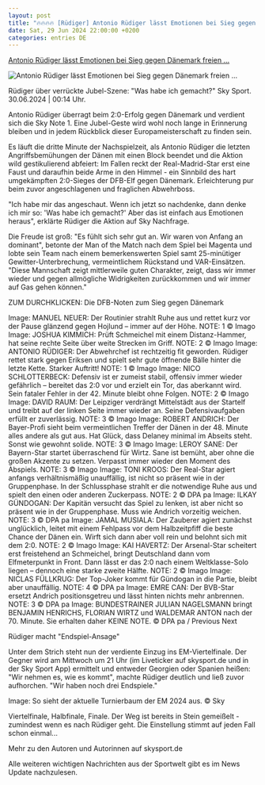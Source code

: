 ```yaml
---
layout: post
title: "🔥🔥🔥🔥 [Rüdiger] Antonio Rüdiger lässt Emotionen bei Sieg gegen Dänemark freien ..."
date: Sat, 29 Jun 2024 22:00:00 +0200
categories: entries DE
---
```

[Antonio Rüdiger lässt Emotionen bei Sieg gegen Dänemark freien ...](https://sport.sky.de/fussball/artikel/antonio-ruediger-laesst-emotionen-bei-sieg-gegen-daenemark-freien-lauf/13161136/34170)

![Antonio Rüdiger lässt Emotionen bei Sieg gegen Dänemark freien ...](https://e6.365dm.de/24/06/1600x900/skysport_de-rdiger-dfb_6594634.jpg?20240629233038)

Rüdiger über verrückte Jubel-Szene: "Was habe ich gemacht?" Sky Sport. 30.06.2024 | 00:14 Uhr.

Antonio Rüdiger überragt beim 2:0-Erfolg gegen Dänemark und verdient sich die Sky Note 1. Eine Jubel-Geste wird wohl noch lange in Erinnerung bleiben und in jedem Rückblick dieser Europameisterschaft zu finden sein.

Es läuft die dritte Minute der Nachspielzeit, als Antonio Rüdiger die letzten Angriffsbemühungen der Dänen mit einen Block beendet und die Aktion wild gestikulierend abfeiert: Im Fallen reckt der Real-Madrid-Star erst eine Faust und daraufhin beide Arme in den Himmel - ein Sinnbild des hart umgekämpften 2:0-Sieges der DFB-Elf gegen Dänemark. Erleichterung pur beim zuvor angeschlagenen und fraglichen Abwehrboss.

"Ich habe mir das angeschaut. Wenn ich jetzt so nachdenke, dann denke ich mir so: 'Was habe ich gemacht?' Aber das ist einfach aus Emotionen heraus", erklärte Rüdiger die Aktion auf Sky Nachfrage.

Die Freude ist groß: "Es fühlt sich sehr gut an. Wir waren von Anfang an dominant", betonte der Man of the Match nach dem Spiel bei Magenta und lobte sein Team nach einem bemerkenswerten Spiel samt 25-minütiger Gewitter-Unterbrechung, vermeintlichem Rückstand und VAR-Einsätzen. "Diese Mannschaft zeigt mittlerweile guten Charakter, zeigt, dass wir immer wieder und gegen allmögliche Widrigkeiten zurückkommen und wir immer auf Gas gehen können."

ZUM DURCHKLICKEN: Die DFB-Noten zum Sieg gegen Dänemark

Image: MANUEL NEUER: Der Routinier strahlt Ruhe aus und rettet kurz vor der Pause glänzend gegen Hojlund – immer auf der Höhe. NOTE: 1 © Imago Image: JOSHUA KIMMICH: Prüft Schmeichel mit einem Distanz-Hammer, hat seine rechte Seite über weite Strecken im Griff. NOTE: 2 © Imago Image: ANTONIO RÜDIGER: Der Abwehrchef ist rechtzeitig fit geworden. Rüdiger rettet stark gegen Eriksen und spielt sehr gute öffnende Bälle hinter die letzte Kette. Starker Auftritt! NOTE: 1 © Imago Image: NICO SCHLOTTERBECK: Defensiv ist er zumeist stabil, offensiv immer wieder gefährlich – bereitet das 2:0 vor und erzielt ein Tor, das aberkannt wird. Sein fataler Fehler in der 42. Minute bleibt ohne Folgen. NOTE: 2 © Imago Image: DAVID RAUM: Der Leipziger verdrängt Mittelstädt aus der Startelf und treibt auf der linken Seite immer wieder an. Seine Defensivaufgaben erfüllt er zuverlässig. NOTE: 3 © Imago Image: ROBERT ANDRICH: Der Bayer-Profi sieht beim vermeintlichen Treffer der Dänen in der 48. Minute alles andere als gut aus. Hat Glück, dass Delaney minimal im Abseits steht. Sonst wie gewohnt solide. NOTE: 3 © Imago Image: LEROY SANE: Der Bayern-Star startet überraschend für Wirtz. Sane ist bemüht, aber ohne die großen Akzente zu setzen. Verpasst immer wieder den Moment des Abspiels. NOTE: 3 © Imago Image: TONI KROOS: Der Real-Star agiert anfangs verhältnismäßig unauffällig, ist nicht so präsent wie in der Gruppenphase. In der Schlussphase strahlt er die notwendige Ruhe aus und spielt den einen oder anderen Zuckerpass. NOTE: 2 © DPA pa Image: ILKAY GÜNDOGAN: Der Kapitän versucht das Spiel zu lenken, ist aber nicht so präsent wie in der Gruppenphase. Muss wie Andrich vorzeitig weichen. NOTE: 3 © DPA pa Image: JAMAL MUSIALA: Der Zauberer agiert zunächst unglücklich, leitet mit einem Fehlpass vor dem Halbzeitpfiff die beste Chance der Dänen ein. Wirft sich dann aber voll rein und belohnt sich mit dem 2:0. NOTE: 2 © Imago Image: KAI HAVERTZ: Der Arsenal-Star scheitert erst freistehend an Schmeichel, bringt Deutschland dann vom Elfmeterpunkt in Front. Dann lässt er das 2:0 nach einem Weltklasse-Solo liegen – dennoch eine starke zweite Hälfte. NOTE: 2 © Imago Image: NICLAS FÜLLKRUG: Der Top-Joker kommt für Gündogan in die Partie, bleibt aber unauffällig. NOTE: 4 © DPA pa Image: EMRE CAN: Der BVB-Star ersetzt Andrich positionsgetreu und lässt hinten nichts mehr anbrennen. NOTE: 3 © DPA pa Image: BUNDESTRAINER JULIAN NAGELSMANN bringt BENJAMIN HENRICHS, FLORIAN WIRTZ und WALDEMAR ANTON nach der 70. Minute. Sie erhalten daher KEINE NOTE. © DPA pa / Previous Next

Rüdiger macht "Endspiel-Ansage"

Unter dem Strich steht nun der verdiente Einzug ins EM-Viertelfinale. Der Gegner wird am Mittwoch um 21 Uhr (im Liveticker auf skysport.de und in der Sky Sport App) ermittelt und entweder Georgien oder Spanien heißen: "Wir nehmen es, wie es kommt", machte Rüdiger deutlich und ließ zuvor aufhorchen. "Wir haben noch drei Endspiele."

Image: So sieht der aktuelle Turnierbaum der EM 2024 aus. © Sky

Viertelfinale, Halbfinale, Finale. Der Weg ist bereits in Stein gemeißelt - zumindest wenn es nach Rüdiger geht. Die Einstellung stimmt auf jeden Fall schon einmal...

Mehr zu den Autoren und Autorinnen auf skysport.de

Alle weiteren wichtigen Nachrichten aus der Sportwelt gibt es im News Update nachzulesen.

